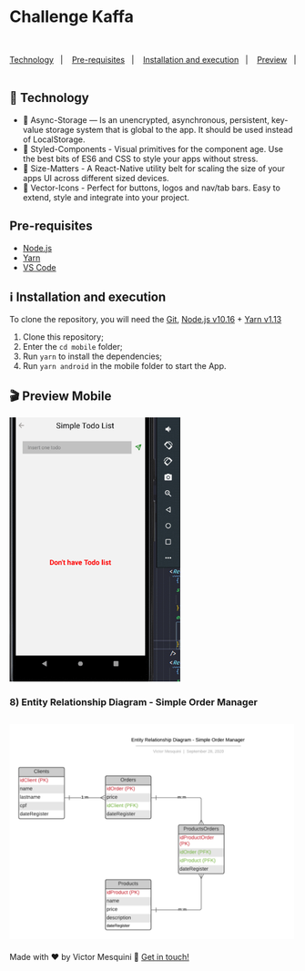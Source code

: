 <h1 aling="center"> Challenge Kaffa  </h1>
<br />

<p align="center">
  <a href="#rocket-technology">Technology</a>&nbsp;&nbsp;&nbsp;|&nbsp;&nbsp;&nbsp;
  <a href="#pre-requisites">Pre-requisites</a>&nbsp;&nbsp;&nbsp;|&nbsp;&nbsp;&nbsp;
  <a href="#information_source-installation-and-execution">Installation and execution</a>&nbsp;&nbsp;&nbsp;|&nbsp;&nbsp;&nbsp;
  <a href="#clapper-preview-mobile">Preview</a>&nbsp;&nbsp;&nbsp;|&nbsp;&nbsp;&nbsp;
</p>

## :rocket: Technology

- 💾 Async-Storage — Is an unencrypted, asynchronous, persistent, key-value storage system that is global to the app. It should be used instead of LocalStorage.
- 💅 Styled-Components - Visual primitives for the component age. Use the best bits of ES6 and CSS to style your apps without stress.
- 📐 Size-Matters - A React-Native utility belt for scaling the size of your apps UI across different sized devices.
- 🔎 Vector-Icons - Perfect for buttons, logos and nav/tab bars. Easy to extend, style and integrate into your project.

## Pre-requisites

- [Node.js](https://nodejs.org/en/)
- [Yarn](https://yarnpkg.com/pt-BR/docs/install)
- [VS Code][vc]

## :information_source: Installation and execution

To clone the repository, you will need the [Git](https://git-scm.com), [Node.js v10.16][nodejs] + [Yarn v1.13][yarn]

1. Clone this repository;
2. Enter the `cd mobile` folder;
3. Run `yarn` to install the dependencies;
4. Run `yarn android` in the mobile folder to start the App.

## :clapper: Preview Mobile

<img src=".github/preview-mobile.gif" width=300 />

### 8) Entity Relationship Diagram - Simple Order Manager

## <img src=".github/ex8.png" width=500 />

Made with ♥ by Victor Mesquini :wave: [Get in touch!](https://www.linkedin.com/in/mesquini/)

[nodejs]: https://nodejs.org/
[yarn]: https://yarnpkg.com/
[vc]: https://code.visualstudio.com/
